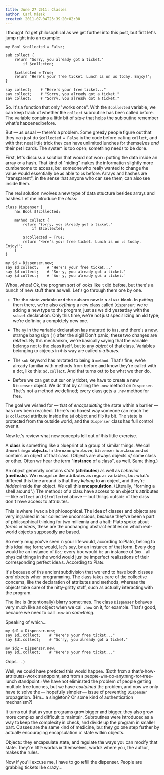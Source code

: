 ```yaml
---
title: June 27 2011: Classes
author: Carl Mäsak
created: 2011-07-04T23:39:20+02:00
---
```

I thought I'd get philosophical as we get further into this post, but first let's jump right into an example:

    my Bool $collected = False;
    
    sub collect {
        return "Sorry, you already got a ticket."
            if $collected;
    
        $collected = True;
        return "Here's your free ticket. Lunch is on us today. Enjoy!";
    }
    
    say collect;    # "Here's your free ticket..."
    say collect;    # "Sorry, you already got a ticket."
    say collect;    # "Sorry, you already got a ticket."

So. It's a function that only "works once". With the `$collected` variable, we can keep track of whether the `collect` subroutine has been called before. The variable contains a little bit of *state* that helps the subroutine remember what's happened before.

But &mdash; as usual &mdash; there's a problem. Some greedy people figure out that they can just do `$collected = False` in the code before calling `collect`, and with that neat little trick they can have unlimited lunches for themselves *and* their pet lizards. The system is too open; something needs to be done.

First, let's discuss a solution that would not work: putting the data inside an array or a hash. That kind of "hiding" makes the information slightly more cumbersome to access, but someone who really wanted to change the value would essentially be as able to as before. Arrays and hashes are "transparent", in the sense that anyone who can see them, can also see inside them.

The real solution involves a new type of data structure besides arrays and hashes. Let me introduce the *class*:

    class Dispenser {
        has Bool $!collected;
    
        method collect {
            return "Sorry, you already got a ticket."
                if $!collected;
    
            $!collected = True;
            return "Here's your free ticket. Lunch is on us today. Enjoy!";
        }
    }
    
    my $d = Dispenser.new;
    say $d.collect;    # "Here's your free ticket..."
    say $d.collect;    # "Sorry, you already got a ticket."
    say $d.collect;    # "Sorry, you already got a ticket."

Whoa, whoa! Ok, the program sort of looks like it did before, but there's a bunch of new stuff there as well. Let's go through them one by one.

* The the state variable and the sub are now in a `class` block. In putting them there, we're also *defining* a new class called `Dispenser`; we're adding a new type to the program, just as we did yesterday with the `subset` declaration. Only this time, we're not just specializing an old type; we're defining a completely new one.

* The `my` in the variable declaration has mutated to `has`, and there's a new, strange bang sign (`!`) after the sigil! Don't panic; these two changes are related. By this mechanism, we're basically saying that the variable belongs not to the class itself, but to any *object* of that class. Variables belonging to objects in this way are called *attributes*.

* The `sub` keyword has mutated to being a `method`. That's fine; we're already familiar with methods from before and know they're called with a dot, like this: `$d.collect`. And that turns out to be what we then do.

* Before we can get out our only ticket, we have to create a new `Dispenser` object. We do that by calling the `.new` method on `Dispenser`. That's not a method we defined; every class gets a `.new` method for free.

The goal we wished for &mdash; that of *encapsulating* the state within a barrier &mdash; has now been reached. There's no honest way someone can reach the `$!collected` attribute inside the `$d` object and flip its bit. The state is protected from the outside world, and the `Dispenser` class has full control over it.

Now let's review what new concepts fell out of this little exercise.

A **class** is something like a blueprint of a group of similar things. We call these things **objects**. In the example above, `Dispenser` is a class and `$d` contains an object of that class. (Objects are always objects *of* some class or other. Often we hear the term "**instance** of a class", as well. Same thing.)

An object generally contains *state* (**attributes**) as well as *behavior* (**methods**). We recognize the attributes as regular variables, but what's different this time around is that they *belong* to an object, and they're *hidden* inside that object. We call this **encapsulation**. (Literally, "forming a shell around".) The methods of a class have access to an object's attributes &mdash; like `collect` and `$!collected` above &mdash; but things outside of the class don't have access to attributes.

This is where I wax a bit philosophical. The idea of classes and objects are very ingrained in our collective unconscious, because they've been a part of philosophical thinking for two millennia and a half: Plato spoke about *forms* or *ideas*, these are the unchanging abstract entities on which real-world objects supposedly are based.

So every mug you've seen in your life would, according to Plato, belong to this ideal `Mug` form; would, let's say, be an instance of that form. Every dog would be an instance of `Dog`; every box would be an instance of `Box`... all physical things in the world would just be imperfect realizations of their corresponding perfect ideals. According to Plato.

It's because of this ancient subdivision that we tend to have both classes *and* objects when programming. The class takes care of the collective concerns, like the declaration of attributes and methods, whereas the objects take care of the nitty-gritty stuff, such as actually interacting with the program.

The line is (intentionally) blurry sometimes. The class `Dispenser` behaves very much like an object when we call `.new` on it, for example. That's good, because we need to call `.new` on *something*.

Speaking of which...

    my $d1 = Dispenser.new;
    say $d1.collect;    # "Here's your free ticket..."
    say $d1.collect;    # "Sorry, you already got a ticket."
    
    my $d2 = Dispenser.new;
    say $d1.collect;    # "Here's your free ticket..."

Oops. `:-)`

Well, we could have preticted this would happen. (Both from a that's-how-attributes-work standpoint, and from a people-will-do-anything-for-free-lunch standpoint.) We have not eliminated the problem of people getting multiple free lunches, but we have *contained* the problem, and now we only have to solve the &mdash; hopefully simpler &mdash; issue of preventing `Dispenser` propagation. (Hm... a singleton? Or some kind of authentication mechanism?)

It turns out that as your programs grow bigger and bigger, they also grow more complex and difficult to maintain. Subroutines were introduced as a way to keep the complexity in check, and divide up the program in smaller part. Classes are the same kind of medicine, but they go one step further by actually encouraging encapsulation of state within objects.

Objects: they encapsulate state, and regulate the ways you can modify that state. They're little worlds in themselves, worlds where you, the author, makes the rules.

Now if you'll excuse me, I have to go refill the dispenser. People are grabbing tickets like crazy...
